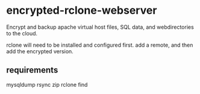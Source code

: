 # encrypted-rclone-webserver
Encrypt and backup apache virtual host files, SQL data, and webdirectories to the cloud.

rclone will need to be installed and configured first. 
add a remote, and then add the encrypted version. 

requirements
---------------
mysqldump
rsync
zip
rclone
find
